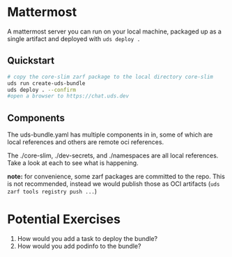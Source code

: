 # Mattermost

A mattermost server you can run on your local machine, packaged up as a single artifact and deployed with `uds deploy .`

## Quickstart

```sh
# copy the core-slim zarf package to the local directory core-slim
uds run create-uds-bundle
uds deploy . --confirm
#open a browser to https://chat.uds.dev
```

## Components

The uds-bundle.yaml has multiple components in in, some of which are local references and others are remote oci references.

The ./core-slim, ./dev-secrets, and ./namespaces are all local references. Take a look at each to see what is happening.

**note:** for convenience, some zarf packages are committed to the repo. This is not recommended, instead we would publish those as OCI artifacts (`uds zarf tools registry push ...`)


# Potential Exercises

1. How would you add a task to deploy the bundle?
2. How would you add podinfo to the bundle?